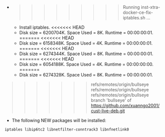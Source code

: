 * >>>>>>>>> Running inst-xtra-docker-ce-fix-iptables.sh ...
  * Install iptables.
<<<<<<< HEAD
  * Disk size = 6200704K. Space Used = 8K. Runtime = 00:00:00:01.
=======
<<<<<<< HEAD
  * Disk size = 6158348K. Space Used = 4K. Runtime = 00:00:00:01.
=======
<<<<<<< HEAD
  * Disk size = 6274344K. Space Used = 8K. Runtime = 00:00:00:01.
=======
<<<<<<< HEAD
  * Disk size = 6054188K. Space Used = 4K. Runtime = 00:00:00:00.
=======
  * Disk size = 6274328K. Space Used = 8K. Runtime = 00:00:00:01.
>>>>>>> refs/remotes/origin/bullseye
>>>>>>> refs/remotes/origin/bullseye
>>>>>>> refs/remotes/origin/bullseye
>>>>>>> branch 'bullseye' of https://github.com/xuanngo2001/cust-live-deb.git
  * The following NEW packages will be installed:
  ```bash
iptables libip6tc2 libnetfilter-conntrack3 libnfnetlink0
  ```
